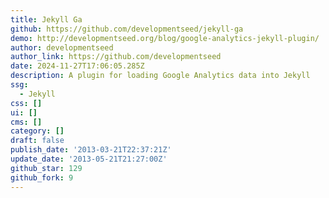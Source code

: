 ```yaml
---
title: Jekyll Ga
github: https://github.com/developmentseed/jekyll-ga
demo: http://developmentseed.org/blog/google-analytics-jekyll-plugin/
author: developmentseed
author_link: https://github.com/developmentseed
date: 2024-11-27T17:06:05.285Z
description: A plugin for loading Google Analytics data into Jekyll
ssg:
  - Jekyll
css: []
ui: []
cms: []
category: []
draft: false
publish_date: '2013-03-21T22:37:21Z'
update_date: '2013-05-21T21:27:00Z'
github_star: 129
github_fork: 9
---
```

